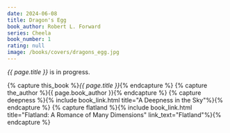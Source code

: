```yaml
---
date: 2024-06-08
title: Dragon's Egg
book_author: Robert L. Forward
series: Cheela
book_number: 1
rating: null
image: /books/covers/dragons_egg.jpg
---
```


<cite class="book-title">{{ page.title }}</cite> is in progress.

{% capture this_book %}<cite class="book-title">{{ page.title }}</cite>{% endcapture %}
{% capture the_author %}<span class="author-name">{{ page.book_author }}</span>{% endcapture %}
{% capture deepness %}{% include book_link.html title="A Deepness in the Sky"%}{% endcapture %}
{% capture flatland %}{% include book_link.html title="Flatland: A Romance of Many Dimensions" link_text="Flatland"%}{% endcapture %}
